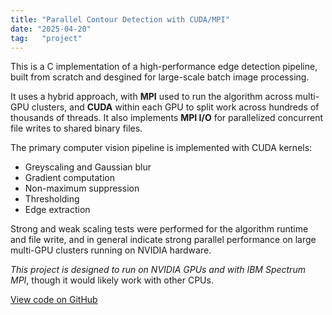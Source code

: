 ```yaml
---
title: "Parallel Contour Detection with CUDA/MPI"
date: "2025-04-20"
tag:   "project"
---
```


This is a C implementation of a high-performance edge detection pipeline, built from scratch and desgined for large-scale batch image processing.

It uses a hybrid approach, with **MPI** used to run the algorithm across multi-GPU clusters, and **CUDA** within each GPU to split work across hundreds of thousands of threads. It also implements **MPI I/O** for parallelized concurrent file writes to shared binary files.

The primary computer vision pipeline is implemented with CUDA kernels:

- Greyscaling and Gaussian blur
- Gradient computation
- Non-maximum suppression
- Thresholding
- Edge extraction

Strong and weak scaling tests were performed for the algorithm runtime and file write, and in general indicate strong parallel performance on large multi-GPU clusters running on NVIDIA hardware.

*This project is designed to run on NVIDIA GPUs and with IBM Spectrum MPI*, though it would likely work with other CPUs.

[<ins>View code on GitHub</ins>](https://github.com/jun-simons/ParallelContourDetection)

